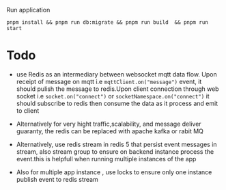 Run application

```shell
pnpm install && pnpm run db:migrate && pnpm run build  && pnpm run start

```

# Todo

- use Redis as an intermediary between websocket mqtt data flow. Upon receipt of message on mqtt i.e `mqttClient.on("message")` event, it should pulish the message to redis.Upon client connection through web socket i.e `socket.on("connect")` or `socketNamespace.on("connect")` it should subscribe to redis then consume the data as it process and emit to client

- Alternatively for very hight traffic,scalability, and message deliver guaranty, the redis can be replaced with apache kafka or rabit MQ
- Alternatively, use redis stream in redis 5 that persist event messages in stream, also stream group to ensure on backend instance process the event.this is helpfull when running multiple instances of the app
- Also for multiple app instance , use locks to ensure only one instance publish event to redis stream
